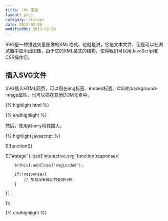 ```yaml
---
title: SVG 图像
layout: page
category: htmlapi
date: 2013-02-08
modifiedOn: 2013-02-08
---
```


SVG是一种描述矢量图像的XML格式。也就是说，它是文本文件，但是可以在浏览器中显示出图像。由于它的XML格式的结构，使得我们可以用JavaScript和CSS操作它。

## 插入SVG文件

SVG插入HTML网页，可以用在img标签、embed标签、CSS的background-image属性，也可以插在其他DOM元素中。

{% highlight html %}

<div id="stage"></div>

{% endhighlight %}

然后，使用jQuery将其插入。

{% highlight javascript %}

$(function(){
 
$("#stage").load('interactive.svg',function(response){
 
        $(this).addClass("svgLoaded");
         
        if(!response){
            // 加载没有成功的处理代码
        }
 
    });
});

{% endhighlight %}

